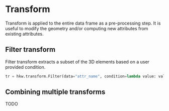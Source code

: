 # Transform

Transform is applied to the entire data frame as a pre-processing step. It is useful to modify the
geometry and/or computing new attributes from existing attributes.

## Filter transform

Filter transform extracts a subset of the 3D elements based on a user provided condition.

```py
tr = hkw.transform.Filter(data="attr_name", condition=lambda value: value > 0)
```

## Combining multiple transforms

TODO

